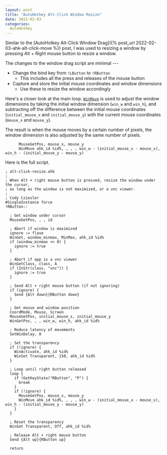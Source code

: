 ```yaml
---
layout: post
title: "AutoHotkey Alt-Click Window Resize"
date: 2022-02-03
categories:
  AutoHotkey
---
```


Similar to the [AutoHotkey Alt-Click Window Drag]({% post_url 2022-02-03-ahk-alt-click-move %}) post, I was used to resizing a window by pressing Alt + Right mouse button to resize a window.

The changes to the window drag script are minimal ---

* Change the bind key from `!LButton` to `!RButton`
  * This includes all the press and releases of the mouse button
* Capture and store the initial mouse coordinates and window dimensions
  * Use these to resize the window accordingly

Here's a closer look at the main loop. [`WinMove`](https://www.autohotkey.com/docs/commands/WinMove.htm) is used to adjust the window dimensions by taking the initial window dimension (`win_w` and `win_h`), and subtracting off the difference between the initial mouse coordinates (`initial_mouse_x` and `initial_mouse_y`) with the current mouse coordinates (`mouse_x` and `mouse_y`).

The result is when the mouse moves by a certain number of pixels, the window dimension is also adjusted by the same number of pixels.

```AutoHotkey
      MouseGetPos, mouse_x, mouse_y
      WinMove ahk_id %id%, , , , win_w - (initial_mouse_x - mouse_x), win_h - (initial_mouse_y - mouse_y)
```

Here is the full script.

```AutoHotkey
; alt-click-resize.ahk
;
; When Alt + right mouse button is pressed, resize the window under the cursor,
; as long as the window is not maximized, or a vnc viewer.
;
; Cody Cziesler
#SingleInstance force
!RButton::

  ; Get window under cursor
  MouseGetPos, , , id

  ; Abort if window is maximized
  ignore := flase
  WinGet, window_minmax, MinMax, ahk_id %id%
  if (window_minmax <> 0) {
    ignore := true
  }

  ; Abort if app is a vnc viewer
  WinGetClass, class, A
  if (InStr(class, "vnc")) {
    ignore := true
  }

  ; Send Alt + right mouse button (if not ignoring)
  if (ignore) {
    Send {Alt down}{RButton down}
  }

  ; Get mouse and window position
  CoordMode, Mouse, Screen
  MouseGetPos, initial_mouse_x, initial_mouse_y
  WinGetPos, , , win_w, win_h, ahk_id %id%

  ; Reduce latency of movements
  SetWinDelay, 0

  ; Set the transparency
  if (!ignore) {
    WinActivate, ahk_id %id%
    WinSet Transparent, 150, ahk_id %id%
  }

  ; Loop until right button released
  loop {
    if !GetKeyState("RButton", "P") {
      break
    }
    if (!ignore) {
      MouseGetPos, mouse_x, mouse_y
      WinMove ahk_id %id%, , , , win_w - (initial_mouse_x - mouse_x), win_h - (initial_mouse_y - mouse_y)
    }
  }

  ; Reset the transparency
  WinSet Transparent, Off, ahk_id %id%

  ; Release Alt + right mouse button
  Send {Alt up}{RButton up}

  return
```
